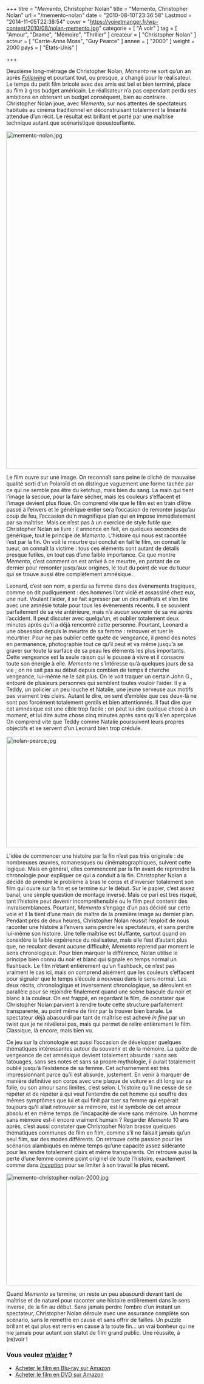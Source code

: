 +++
titre = "<em>Memento</em>, Christopher Nolan"
title = "Memento, Christopher Nolan"
url = "/memento-nolan"
date = "2010-08-10T23:36:58"
Lastmod = "2014-11-05T22:38:54"
cover = "https://voiretmanger.fr/wp-content/2010/08/nolan-memento.jpg"
categorie = [ "À voir" ]
tag = [ "Amour", "Drame", "Mémoire", "Thriller" ]
createur = [ "Christopher Nolan" ]
acteur = [ "Carrie-Anne Moss", "Guy Pearce" ]
annee = [ "2000" ]
weight = 2000
pays = [ "États-Unis" ]

+++

<p>Deuxième long-métrage de Christopher Nolan, <em>Memento</em> ne sort qu&rsquo;un an après <em><a href="https://voiretmanger.fr/2010/08/02/following-nolan/">Following</a></em> et pourtant tout, ou presque, a changé pour le réalisateur. Le temps du petit film bricolé avec des amis est bel et bien terminé, place au film à gros budget américain. Le réalisateur n&rsquo;a pas cependant perdu ses ambitions en obtenant un budget conséquent, bien au contraire. Christopher Nolan joue, avec <em>Memento</em>, sur nos attentes de spectateurs habitués au cinéma traditionnel en déconstruisant totalement la linéarité attendue d&rsquo;un récit. Le résultat est brillant et porté par une maîtrise technique autant que scénaristique époustouflante.</p>
<a href="http://www.allocine.fr/film/fichefilm_gen_cfilm=25744.html"><img class="aligncenter" src="https://voiretmanger.fr/wp-content/2010/08/memento-nolan.jpg" border="0" alt="memento-nolan.jpg" width="600" height="887" /></a>
<p>Le film ouvre sur une image. On reconnaît sans peine le cliché de mauvaise qualité sorti d&rsquo;un Polaroïd et on distingue vaguement une forme tachée par ce qui ne semble pas être du ketchup, mais bien du sang. La main qui tient l&rsquo;image la secoue, pour la faire sécher, mais les couleurs s&rsquo;effacent et l&rsquo;image devient plus floue. On comprend vite que le film est en train d&rsquo;être passé à l&rsquo;envers et le générique entier sera l&rsquo;occasion de remonter jusqu&rsquo;au coup de feu, l&rsquo;occasion du&rsquo;n magnifique plan qui en impose immédiatement par sa maîtrise. Mais ce n&rsquo;est pas à un exercice de style futile que Christopher Nolan se livre : il annonce en fait, en quelques secondes de générique, tout le principe de <em>Memento</em>. L&rsquo;histoire qui nous est racontée l&rsquo;est par la fin. On voit le meurtre qui conclut en fait le film, on connaît le tueur, on connaît la victime : tous ces éléments sont autant de détails presque futiles, en tout cas d&rsquo;une faible importance. Ce que montre <em>Memento</em>, c&rsquo;est comment on est arrivé à ce meurtre, en partant de ce dernier pour remonter jusqu&rsquo;aux origines, le tout du point de vue du tueur qui se trouve aussi être complètement amnésique.</p>
<p>Leonard, c&rsquo;est son nom, a perdu sa femme dans des évènements tragiques, comme on dit pudiquement : des hommes l&rsquo;ont violé et assassiné chez eux, une nuit. Voulant l&rsquo;aider, il se fait agresser par un des malfrats et s&rsquo;en tire avec une amnésie totale pour tous les évènements récents. Il se souvient parfaitement de sa vie antérieure, mais n&rsquo;a aucun souvenir de sa vie après l&rsquo;accident. Il peut discuter avec quelqu&rsquo;un, et oublier totalement deux minutes après qu&rsquo;il a déjà rencontré cette personne. Pourtant, Leonard a une obsession depuis le meurtre de sa femme : retrouver et tuer le meurtrier. Pour ne pas oublier cette quête de vengeance, il prend des notes en permanence, photographie tout ce qu&rsquo;il peut et va même jusqu&rsquo;à se graver sur toute la surface de sa peau les éléments les plus importants. Cette vengeance est la seule raison qui le pousse à vivre et il consacre toute son énergie à elle. <em>Memento</em> ne s&rsquo;intéresse qu&rsquo;à quelques jours de sa vie ; on ne sait pas au début depuis combien de temps il cherche vengeance, lui-même ne le sait plus. On le voit traquer un certain John G., entouré de plusieurs personnes qui semblent toutes vouloir l&rsquo;aider. Il y a Teddy, un policier un peu louche et Natalie, une jeune serveuse aux motifs pas vraiment très clairs. Autant le dire, on sent d&#8217;emblée que ces deux-là ne sont pas forcément totalement gentils et bien attentionnés. Il faut dire que cet amnésique est une cible trop facile : on peut lui dire quelque chose à un moment, et lui dire autre chose cinq minutes après sans qu&rsquo;il s&rsquo;en aperçoive. On comprend vite que Teddy comme Natalie poursuivent leurs propres objectifs et se servent d&rsquo;un Leonard bien trop crédule.</p>
<img class="aligncenter" src="https://voiretmanger.fr/wp-content/2010/08/nolan-pearce.jpg" border="0" alt="nolan-pearce.jpg" width="690" height="291" />
<p>L&rsquo;idée de commencer une histoire par la fin n&rsquo;est pas très originale : de nombreuses œuvres, romanesques ou cinématographiques, suivent cette logique. Mais en général, elles commencent par la fin avant de reprendre la chronologie pour expliquer ce qui a conduit à la fin. Christopher Nolan a décidé de prendre le problème à bras le corps et d&rsquo;inverser totalement son film qui ouvre sur la fin et se termine sur le début. Sur le papier, c&rsquo;est assez banal, une simple question de montage inversé. Mais ce pari est très risqué, tant l&rsquo;histoire peut devenir incompréhensible ou le film peut contenir des invraisemblances. Pourtant, <em>Memento</em> s&rsquo;engage d&rsquo;un pas décidé sur cette voie et il la tient d&rsquo;une main de maître de la première image au dernier plan. Pendant près de deux heures, Christopher Nolan réussit l&rsquo;exploit de nous raconter une histoire à l&rsquo;envers sans perdre les spectateurs, et sans perdre lui-même son histoire. Une telle maîtrise est bluffante, surtout quand on considère la faible expérience du réalisateur, mais elle l&rsquo;est d&rsquo;autant plus que, ne reculant devant aucune difficulté, <em>Memento</em> reprend par moment le sens chronologique. Pour bien marquer la différence, Nolan utilise le principe bien connu du noir et blanc qui signale en temps normal un flashback. Le film n&rsquo;étant entièrement qu&rsquo;un flashback, ce n&rsquo;est pas vraiment le cas ici, mais on comprend aisément que les couleurs s&rsquo;effacent pour signaler que le temps s&rsquo;écoule à nouveau dans le sens normal. Les deux récits, chronologique et inversement chronologique, se déroulent en parallèle pour se rejoindre finalement quand une scène bascule du noir et blanc à la couleur. On est frappé, en regardant le film, de constater que Christopher Nolan parvient à rendre toute cette structure parfaitement transparente, au point même de finir par la trouver bien banale. Le spectateur déjà abasourdi par tant de maîtrise est achevé <em>in fine</em> par un twist que je ne révélerai pas, mais qui permet de relire entièrement le film. Classique, là encore, mais bien vu.</p>
<p>Ce jeu sur la chronologie est aussi l&rsquo;occasion de développer quelques thématiques intéressantes autour du souvenir et de la mémoire. La quête de vengeance de cet amnésique devient totalement absurde : sans ses tatouages, sans ses notes et sans sa propre mythologie, il aurait totalement oublié jusqu&rsquo;à l&rsquo;existence de sa femme. Cet acharnement est très impressionnant parce qu&rsquo;il est absurde, justement. En venir à marquer de manière définitive son corps avec une plaque de voiture en dit long sur sa folie, ou son amour sans limites, c&rsquo;est selon. L&rsquo;histoire qu&rsquo;il ne cesse de se répéter et de répéter à qui veut l&rsquo;entendre de cet homme qui souffre des mêmes symptômes que lui et qui finit par tuer sa femme qui espérait toujours qu&rsquo;il allait retrouver sa mémoire, est le symbole de cet amour absolu et en même temps de l&rsquo;incapacité de vivre sans mémoire. Un homme sans mémoire est-il encore vraiment humain ? Regarder <em>Memento</em> 10 ans après, c&rsquo;est aussi constater que Christopher Nolan brasse quelques thématiques communes de film en film, comme s&rsquo;il ne faisait jamais qu&rsquo;un seul film, sur des modes différents. On retrouve cette passion pour les scénarios alambiqués en même temps qu&rsquo;une capacité assez sidérante pour les rendre totalement clairs et même transparents. On retrouve aussi la perte d&rsquo;une femme comme point originel de toute l&rsquo;histoire, exactement comme dans <em><a href="https://voiretmanger.fr/2010/07/17/inception-nolan/">Inception</a></em> pour se limiter à son travail le plus récent.</p>
<img class="aligncenter" src="https://voiretmanger.fr/wp-content/2010/08/memento-christopher-nolan-2000.jpg" border="0" alt="memento-christopher-nolan-2000.jpg" width="690" height="294" />
<p>Quand <em>Memento</em> se termine, on reste un peu abasourdi devant tant de maîtrise et de naturel pour raconter une histoire entièrement dans le sens inverse, de la fin au début. Sans jamais perdre l&rsquo;ombre d&rsquo;un instant un spectateur, Christopher Nolan déroule avec une assurance complète son scénario, sans le remettre en cause et sans offrir de failles. Un puzzle brillant et qui plus est remis en cause à la toute fin… un vrai bonheur qui ne nie jamais pour autant son statut de film grand public. Une réussite, à (re)voir !</p>
<div class="amazon">
<h3>Vous voulez <a href="https://voiretmanger.fr/soutien/">m&rsquo;aider</a> ?</h3>
<ul>
<li><a href="http://www.amazon.fr/gp/product/B003YCM03Q/ref=as_li_ss_tl?ie=UTF8&amp;tag=leblogdenic07-21&amp;linkCode=as2&amp;camp=1642&amp;creative=19458&amp;creativeASIN=B003YCM03Q">Acheter le film en Blu-ray sur Amazon</a></li>
<li><a href="http://www.amazon.fr/gp/product/B00A3WSQ92/ref=as_li_ss_tl?ie=UTF8&amp;tag=leblogdenic07-21&amp;linkCode=as2&amp;camp=1642&amp;creative=19458&amp;creativeASIN=B00A3WSQ92">Acheter le film en DVD sur Amazon</a></li>
</ul>
</div>

